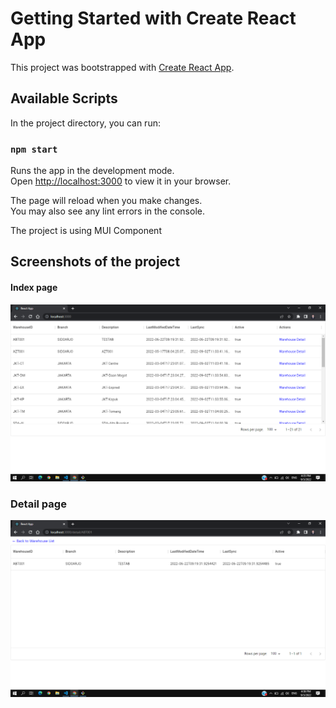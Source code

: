 # Getting Started with Create React App

This project was bootstrapped with [Create React App](https://github.com/facebook/create-react-app).

## Available Scripts

In the project directory, you can run:

### `npm start`

Runs the app in the development mode.\
Open [http://localhost:3000](http://localhost:3000) to view it in your browser.

The page will reload when you make changes.\
You may also see any lint errors in the console.

The project is using MUI Component

## Screenshots of the project
#### Index page
![Screenshot index page](https://github.com/wildanhkm/sunartha-freelance-test/blob/master/src/screenshots/Index.png)

### Detail page
![Screenshot detail page](https://github.com/wildanhkm/sunartha-freelance-test/blob/master/src/screenshots/Detail.png)
